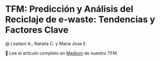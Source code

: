 # TFM: Predicción y Análisis del Reciclaje de e-waste: Tendencias y Factores Clave

@ Leailani A., Natalia C. y Maria Jose E. 

📖 Lee el artículo completo en [Medium](https://medium.com/@majo_majo/más-dispositivos-más-desechos-lo-que-los-datos-revelan-sobre-el-futuro-del-e-waste-1a042ad94312) de nuestro TFM. 
